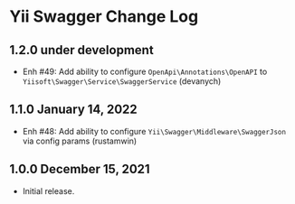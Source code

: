 # Yii Swagger Change Log

## 1.2.0 under development

- Enh #49: Add ability to configure `OpenApi\Annotations\OpenAPI` to `Yiisoft\Swagger\Service\SwaggerService` (devanych)

## 1.1.0 January 14, 2022

- Enh #48: Add ability to configure `Yii\Swagger\Middleware\SwaggerJson` via config params (rustamwin)

## 1.0.0 December 15, 2021

- Initial release.
